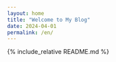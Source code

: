 ```yaml
---
layout: home
title: "Welcome to My Blog"
date: 2024-04-01
permalink: /en/
---
```


{% include_relative README.md %}